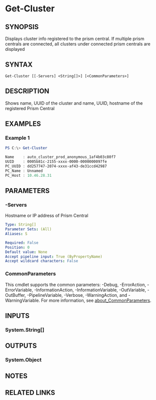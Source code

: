 ﻿---
external help file: Nutanix.Prism.PS.Cmds.dll-Help.xml
Module Name: Nutanix.Prism.PS.Cmds
online version:
schema: 2.0.0
---

# Get-Cluster

## SYNOPSIS
Displays cluster info registered to the prism central. If multiple prism centrals are connected, all clusters under connected prism centrals are displayed

## SYNTAX

```
Get-Cluster [[-Servers] <String[]>] [<CommonParameters>]
```

## DESCRIPTION
Shows name, UUID of the cluster and name, UUID, hostname of the registered Prism Central

## EXAMPLES

### Example 1
```powershell
PS C:\> Get-Cluster

Name    : auto_cluster_prod_anonymous_1af4b03c80f7
UUID    : 0005b81c-2155-xxxx-0000-0000000097fe
PC_UUID : dd257747-2074-xxxx-af43-de31ccd42987
PC_Name : Unnamed
PC_Host : 10.46.28.31
```

## PARAMETERS

### -Servers
Hostname or IP address of  Prism Central

```yaml
Type: String[]
Parameter Sets: (All)
Aliases: S

Required: False
Position: 0
Default value: None
Accept pipeline input: True (ByPropertyName)
Accept wildcard characters: False
```

### CommonParameters
This cmdlet supports the common parameters: -Debug, -ErrorAction, -ErrorVariable, -InformationAction, -InformationVariable, -OutVariable, -OutBuffer, -PipelineVariable, -Verbose, -WarningAction, and -WarningVariable. For more information, see [about_CommonParameters](http://go.microsoft.com/fwlink/?LinkID=113216).

## INPUTS

### System.String[]
## OUTPUTS

### System.Object
## NOTES

## RELATED LINKS
